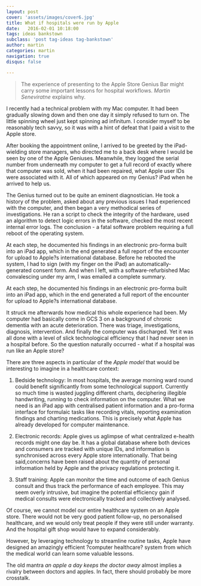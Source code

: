 ```yaml
---
layout: post
cover: 'assets/images/cover6.jpg'
title: What if hospitals were run by Apple
date:   2016-02-01 10:18:00
tags: ideas bankstown
subclass: 'post tag-ideas tag-bankstown'
author: martin
categories: martin
navigation: true
disqus: false

---
```


>  The experience of presenting to the Apple Store Genius Bar might carry some important lessons for hospital workflows. *Martin Seneviratne* explains why.

I recently had a technical problem with my Mac computer. It had been gradually slowing down and then one day it simply refused to turn on. The little spinning wheel just kept spinning ad infinitum. I consider myself to be reasonably tech savvy, so it was with a hint of defeat that I paid a visit to the Apple store.

After booking the appointment online, I arrived to be greeted by the iPad-wielding store managers, who directed me to a back desk where I would be seen by one of the Apple Geniuses. Meanwhile, they logged the serial number from underneath my computer to get a full record of exactly where that computer was sold, when it had been repaired, what Apple user IDs were associated with it. All of which appeared on my Genius? iPad when he arrived to help us.

The Genius turned out to be quite an eminent diagnostician. He took a history of the problem, asked about any previous issues I had experienced with the computer, and then began a very methodical series of investigations. He ran a script to check the integrity of the hardware, used an algorithm to detect logic errors in the software, checked the most recent internal error logs. The conclusion - a fatal software problem requiring a full reboot of the operating system.

At each step, he documented his findings in an electronic pro-forma built into an iPad app, which in the end generated a full report of the encounter for upload to Apple?s international database. Before he rebooted the system, I had to sign (with my finger on the iPad) an automatically-generated consent form. And when I left, with a software-refurbished Mac convalescing under my arm, I was emailed a complete summary.

At each step, he documented his findings in an electronic pro-forma built into an iPad app, which in the end generated a full report of the encounter for upload to Apple?s international database.

It struck me afterwards how medical this whole experience had been. My computer had basically come in GCS 3 on a background of chronic dementia with an acute deterioration. There was triage, investigations, diagnosis, intervention. And finally the computer was discharged. Yet it was all done with a level of slick technological efficiency that I had never seen in a hospital before. So the question naturally occurred - what if a hospital was run like an Apple store?

There are three aspects in particular of the *Apple model* that would be interesting to imagine in a healthcare context:

1. Bedside technology: In most hospitals, the average morning ward round could benefit significantly from some technological support. Currently so much time is wasted juggling different charts, deciphering illegible handwriting, running to check information on the computer. What we need is an iPad app with centralised patient information and a pro-forma interface for formulaic tasks like recording vitals, reporting examination findings and charting medications. This is precisely what Apple has already developed for computer maintenance.

2. Electronic records: Apple gives us aglimpse of what centralized e-health records might one day be. It has a global database where both devices and consumers are tracked with unique IDs, and information is synchronised across every Apple store internationally. That being said,concerns have been raised about the quantity of personal information held by Apple and the privacy regulations protecting it.

3. Staff training: Apple can monitor the time and outcome of each Genius consult and thus track the performance of each employee. This may seem overly intrusive, but imagine the potential efficiency gain if medical consults were electronically tracked and collectively analysed.

Of course, we cannot model our entire healthcare system on an Apple store. There would not be very good patient follow-up, no personalised healthcare, and we would only treat people if they were still under warranty. And the hospital gift shop would have to expand considerably.

However, by leveraging technology to streamline routine tasks, Apple have designed an amazingly efficient ?computer healthcare? system from which the medical world can learn some valuable lessons.

The old mantra *an apple a day keeps the doctor away* almost implies a rivalry between doctors and apples. In fact, there should probably be more crosstalk.

